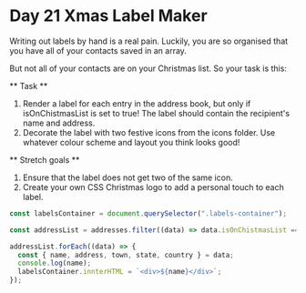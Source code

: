 # Day 21 Xmas Label Maker

Writing out labels by hand is a real pain. Luckily, you are so organised that you have all of your contacts saved in an array.

But not all of your contacts are on your Christmas list. So your task is this:

** Task **

1. Render a label for each entry in the address book, but only if isOnChistmasList is set to true! The label should contain the recipient's name and address.
2. Decorate the label with two festive icons from the icons folder. Use whatever colour scheme and layout you think looks good!

** Stretch goals **

1. Ensure that the label does not get two of the same icon.
2. Create your own CSS Christmas logo to add a personal touch to each label.

```js
const labelsContainer = document.querySelector(".labels-container");

const addressList = addresses.filter((data) => data.isOnChistmasList === true);

addressList.forEach((data) => {
  const { name, address, town, state, country } = data;
  console.log(name);
  labelsContainer.innterHTML = `<div>${name}</div>`;
});
```
